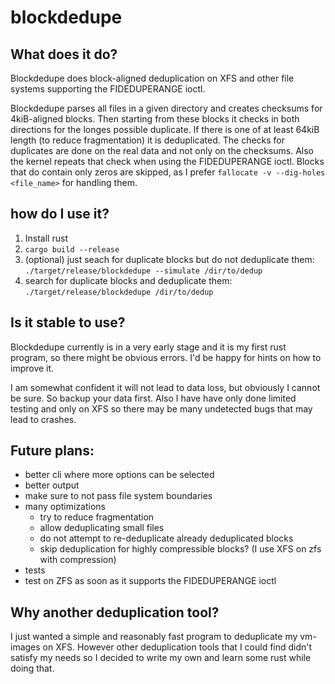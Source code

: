 # blockdedupe

## What does it do?
Blockdedupe does block-aligned deduplication on XFS and other file systems supporting the FIDEDUPERANGE ioctl.

Blockdedupe parses all files in a given directory and creates checksums for 4kiB-aligned blocks. Then starting from these blocks it checks in both directions for the longes possible duplicate. If there is one of at least 64kiB length (to reduce fragmentation) it is deduplicated. The checks for duplicates are done on the real data and not only on the checksums. Also the kernel repeats that check when using the FIDEDUPERANGE ioctl.
Blocks that do contain only zeros are skipped, as I prefer `fallocate -v --dig-holes <file_name>` for handling them.

## how do I use it?
1. Install rust
2. `cargo build --release`
3. (optional) just seach for duplicate blocks but do not deduplicate them: `./target/release/blockdedupe --simulate /dir/to/dedup`
4. search for duplicate blocks and deduplicate them: `./target/release/blockdedupe /dir/to/dedup`

## Is it stable to use?
Blockdedupe currently is in a very early stage and it is my first rust program, so there might be obvious errors. I'd be happy for hints on how to improve it.

I am somewhat confident it will not lead to data loss, but obviously I cannot be sure. So backup your data first. Also I have have only done limited testing and only on XFS so there may be many undetected bugs that may lead to crashes.

## Future plans:
- better cli where more options can be selected
- better output
- make sure to not pass file system boundaries
- many optimizations
    - try to reduce fragmentation
    - allow deduplicating small files
    - do not attempt to re-deduplicate already deduplicated blocks
    - skip deduplication for highly compressible blocks? (I use XFS on zfs with compression)
- tests
- test on ZFS as soon as it supports the FIDEDUPERANGE ioctl

## Why another deduplication tool?
I just wanted a simple and reasonably fast program to deduplicate my vm-images on XFS. However other deduplication tools that I could find didn't satisfy my needs so I decided to write my own and learn some rust while doing that.